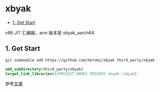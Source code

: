 # xbyak

- [1. Get Start](#1-get-start)

x86 JIT 汇编器，arm 版本是 xbyak_aarch64

## 1. Get Start

```sh
git submodule add https://github.com/herumi/xbyak third_party/xbyak
```

```cmake
add_subdirectory(third_party/xbyak)
target_link_libraries(${PROJECT_NAME} PRIVATE xbyak::xbyak)
```

参考[文章](https://zhuanlan.zhihu.com/p/688674975)
